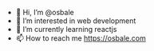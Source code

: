 - 👋 Hi, I’m @osbale
- 👀 I’m interested in web development
- 🌱 I’m currently learning reactjs
- 📫 How to reach me https://osbale.com
